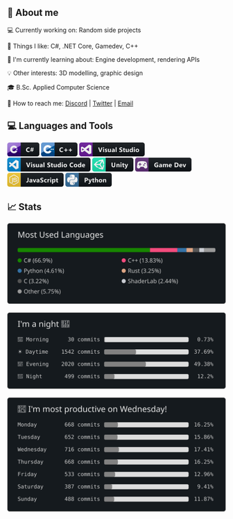 <!--# Hi there<img src="https://media.giphy.com/media/hvRJCLFzcasrR4ia7z/giphy.gif" width="25px">-->

## 📖 About me

💻 Currently working on: Random side projects

🧐 Things I like: C#, .NET Core, Gamedev, C++

🌱 I'm currently learning about: Engine development, rendering APIs

💡 Other interests: 3D modelling, graphic design

🎓 B.Sc. Applied Computer Science

💬 How to reach me: [Discord](JNI#3310) | [Twitter](https://twitter.com/jannik_jn) | [Email](janniknickel.info@gmail.com)


<div align="left">
    <h2>💻 Languages and Tools</h2>
    <p align="left">
        <!--Badges from https://github.com/MikeCodesDotNET/ColoredBadges-->
        <img src="./img/ColoredBadges/CSharp.png" height="32" />
        <img src="./img/ColoredBadges/C++.png" height="32" />
        <img src="./img/ColoredBadges/VisualStudio.png" height="32" />
        <img src="./img/ColoredBadges/VisualStudioCode.png" height="32" />
        <img src="./img/ColoredBadges/Unity.png" height="32" />
        <img src="./img/ColoredBadges/Gamedev.png" height="32" />
        <img src="./img/ColoredBadges/JavaScript.png" height="32" />
        <img src="./img/ColoredBadges/Python.png" height="32" />
    </p>
</div>

<div align="left">
    <h2>📈 Stats</h2>
    <div align="left">
        <img src="./generated/langs-comp.svg">
    </div>
    <br/>
    <div align="left">
        <img src="./generated/commit-times.svg">
    </div>
    <br/>
    <div align="left">
        <img src="./generated/commit-days.svg">
    </div>
</div>

<!--Tools for this readme:
* Generate monospaced font: https://yaytext.com/monospace/
* Stats inspired by: https://github.com/anuraghazra/github-readme-stats and https://github.com/athul/waka-readme
* Badges: https://github.com/MikeCodesDotNET/ColoredBadges
-->
